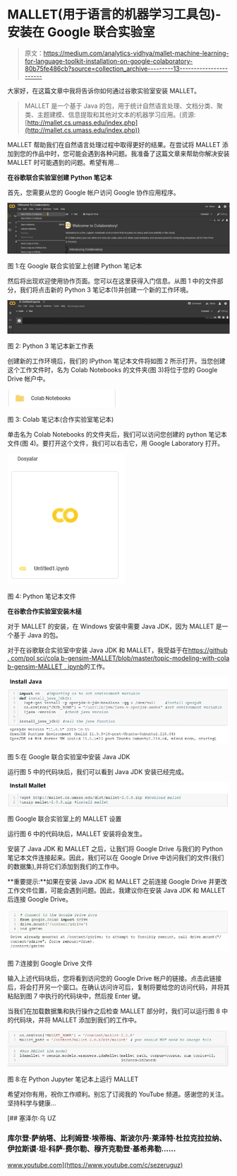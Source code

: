 # MALLET(用于语言的机器学习工具包)-安装在 Google 联合实验室

> 原文：<https://medium.com/analytics-vidhya/mallet-machine-learning-for-language-toolkit-installation-on-google-colaboratory-80b75fe486cb?source=collection_archive---------13----------------------->

大家好，在这篇文章中我将告诉你如何通过谷歌实验室安装 MALLET。

> MALLET 是一个基于 Java 的包，用于统计自然语言处理、文档分类、聚类、主题建模、信息提取和其他对文本的机器学习应用。(资源:[http://mallet.cs.umass.edu/index.php](http://mallet.cs.umass.edu/index.php))

MALLET 帮助我们在自然语言处理过程中取得更好的结果。在尝试将 MALLET 添加到您的作品中时，您可能会遇到各种问题。我准备了这篇文章来帮助你解决安装 MALLET 时可能遇到的问题。希望有用…

**在谷歌联合实验室创建 Python 笔记本**

首先，您需要从您的 Google 帐户访问 Google 协作应用程序。

![](img/0c073b8d5f6cabc24de02448c57a921a.png)

图 1:在 Google 联合实验室上创建 Python 笔记本

然后将出现欢迎使用协作页面。您可以在这里获得入门信息。从图 1 中的文件部分，我们将点击新的 Python 3 笔记本(1)并创建一个新的工作环境。

![](img/e8618746d9650878825b800473ed659a.png)

图 2: Python 3 笔记本新工作表

创建新的工作环境后，我们的 IPython 笔记本文件将如图 2 所示打开。当您创建这个工作文件时，名为 Colab Notebooks 的文件夹(图 3)将位于您的 Google Drive 帐户中。

![](img/f8356b0d055d3aa37402fe747b4f18b8.png)

图 3: Colab 笔记本(合作实验室笔记本)

单击名为 Colab Notebooks 的文件夹后，我们可以访问您创建的 python 笔记本文件(图 4)。要打开这个文件，我们可以右击它，用 Google Laboratory 打开。

![](img/a7ab30020167880b6bf24db790510e30.png)

图 4: Python 笔记本文件

**在谷歌合作实验室安装木槌**

对于 MALLET 的安装，在 Windows 安装中需要 Java JDK，因为 MALLET 是一个基于 Java 的包。

对于在谷歌联合实验室中安装 Java JDK 和 MALLET，我受益于在[https://github . com/pol sci/cola b-gensim-MALLET/blob/master/topic-modeling-with-cola b-gensim-MALLET . ipynb](https://github.com/polsci/colab-gensim-mallet/blob/master/topic-modeling-with-colab-gensim-mallet.ipynb)的工作。

![](img/35852af613c4342e6bfeac385f0d88e5.png)

图 5:在 Google 联合实验室中安装 Java JDK

运行图 5 中的代码块后，我们可以看到 Java JDK 安装已经完成。

![](img/2ca9a95d61b68f28c5f2d63aa4055454.png)

图 Google 联合实验室上的 MALLET 设置

运行图 6 中的代码块后，MALLET 安装将会发生。

安装了 Java JDK 和 MALLET 之后，让我们将 Google Drive 与我们的 Python 笔记本文件连接起来。因此，我们可以在 Google Drive 中访问我们的文件(我们的数据集),并将它们添加到我们的工作中。

**重要提示:**如果在安装 Java JDK 和 MALLET 之前连接 Google Drive 并更改工作文件位置，可能会遇到问题。因此，我建议你在安装 Java JDK 和 MALLET 后连接 Google Drive。

![](img/91180857d32c4f7c1c028264247e56db.png)

图 7:连接到 Google Drive 文件

输入上述代码块后，您将看到访问您的 Google Drive 帐户的链接。点击此链接后，将会打开另一个窗口。在确认访问许可后，复制将要给您的访问代码，并将其粘贴到图 7 中执行的代码块中，然后按 Enter 键。

当我们在加载数据集和执行操作之后检查 MALLET 部分时，我们可以运行图 8 中的代码块，并将 MALLET 添加到我们的工作中。

![](img/3afe9f130e26117c04cc0214edd74d4c.png)

图 8:在 Python Jupyter 笔记本上运行 MALLET

希望对你有用，祝你工作顺利。别忘了订阅我的 YouTube 频道。感谢您的关注。坚持科学与健康…

[](https://www.youtube.com/c/sezeruguz) [## 塞泽尔·乌 UZ

### 库尔登·萨纳塔、比利姆登·埃蒂梅、斯波尔丹·莱泽特·杜拉克拉拉纳、伊拉斯谟·坦·科萨·费尔勒、穆齐克勒登·基希弗勒……

www.youtube.com](https://www.youtube.com/c/sezeruguz)